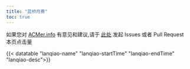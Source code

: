 ```yaml
---
title: "蓝桥月赛"
toc: true
---
```


如果您对 [ACMer.info](https://acmer.info/) 有意见和建议,请于 [此处](https://github.com/acmerindex/acmer-info) 发起 Issues 或者 Pull Request
<br/>
<span>本页点击量<span id="busuanzi_value_page_pv"></span>
<br/>

{{< datatable "lanqiao-name" "lanqiao-startTime" "lanqiao-endTime" "lanqiao-desc">}}
